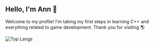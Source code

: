 ## Hello, I'm Ann 👋

Welcome to my profile! I'm taking my first steps in learning C++ and everything related to game development. Thank you for visiting 🌎

![Top Langs](https://github-readme-stats.vercel.app/api/top-langs/?username=raydtutto&layout=compact)
